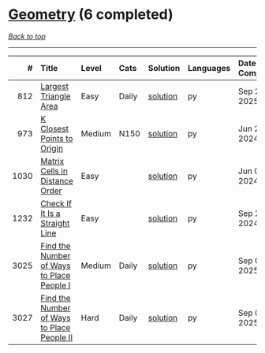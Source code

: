 # [Geometry](<https://leetcode.com/tag/Geometry/>) (6 completed)

*[Back to top](<../../README.md>)*

------

|    # | Title                                                                                                                    | Level   | Cats   | Solution                                                              | Languages   | Date Complete   |
|-----:|:-------------------------------------------------------------------------------------------------------------------------|:--------|:-------|:----------------------------------------------------------------------|:------------|:----------------|
|  812 | [Largest Triangle Area](<https://leetcode.com/problems/largest-triangle-area>)                                           | Easy    | Daily  | [solution](<../_812. Largest Triangle Area.md>)                       | py          | Sep 27, 2025    |
|  973 | [K Closest Points to Origin](<https://leetcode.com/problems/k-closest-points-to-origin>)                                 | Medium  | N150   | [solution](<../_973. K Closest Points to Origin.md>)                  | py          | Jun 29, 2024    |
| 1030 | [Matrix Cells in Distance Order](<https://leetcode.com/problems/matrix-cells-in-distance-order>)                         | Easy    |        | [solution](<../_1030. Matrix Cells in Distance Order.md>)             | py          | Jun 04, 2024    |
| 1232 | [Check If It Is a Straight Line](<https://leetcode.com/problems/check-if-it-is-a-straight-line>)                         | Easy    |        | [solution](<../_1232. Check If It Is a Straight Line.md>)             | py          | Sep 25, 2024    |
| 3025 | [Find the Number of Ways to Place People I](<https://leetcode.com/problems/find-the-number-of-ways-to-place-people-i>)   | Medium  | Daily  | [solution](<../_3025. Find the Number of Ways to Place People I.md>)  | py          | Sep 02, 2025    |
| 3027 | [Find the Number of Ways to Place People II](<https://leetcode.com/problems/find-the-number-of-ways-to-place-people-ii>) | Hard    | Daily  | [solution](<../_3027. Find the Number of Ways to Place People II.md>) | py          | Sep 03, 2025    |